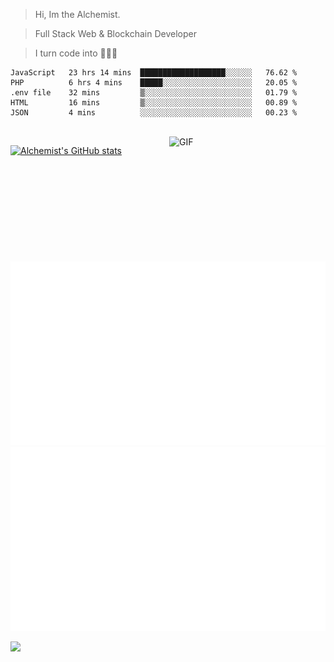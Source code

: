 > Hi, Im the Alchemist.

> Full Stack Web & Blockchain Developer

> I turn code into 💎💎💎

<!--START_SECTION:waka-->
```text
JavaScript   23 hrs 14 mins  ███████████████████░░░░░░   76.62 % 
PHP          6 hrs 4 mins    █████░░░░░░░░░░░░░░░░░░░░   20.05 % 
.env file    32 mins         ▒░░░░░░░░░░░░░░░░░░░░░░░░   01.79 % 
HTML         16 mins         ▒░░░░░░░░░░░░░░░░░░░░░░░░   00.89 % 
JSON         4 mins          ░░░░░░░░░░░░░░░░░░░░░░░░░   00.23 % 
```
<!--END_SECTION:waka-->


<br />

<img align="right" alt="GIF" src="https://user-images.githubusercontent.com/5355808/139111924-210cc6fa-9fb1-4dac-929d-6324a5836a92.gif" width="250" height="200" />

[![Alchemist's GitHub stats](https://github-readme-stats.vercel.app/api?username=DrMaxis&show_icons=true&theme=outrun&count_private=true)](#)

![](https://raw.githubusercontent.com/DrMaxis/github-stats-transparent/output/generated/overview.svg)
![](https://raw.githubusercontent.com/DrMaxis/github-stats-transparent/output/generated/languages.svg)

 
<a href="https://count.getloli.com/"><img src="https://count.getloli.com/get/@:maxis-the-alchemist?theme=rule34"></a>
<!-- https://count.getloli.com/get/@alchemist?theme=rule34 -->
<br>


